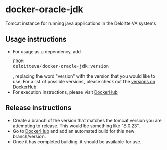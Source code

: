 # docker-oracle-jdk
Tomcat instance for running java applications in the Deloitte VA systems

## Usage instructions
* For usage as a dependency, add <pre>FROM deloitteva/docker-oracle-jdk:version</pre>, replacing the word "version" with the version that you would like to use.  For a list of possible versions, please check out the [versions on DockerHub](https://registry.hub.docker.com/u/deloitteva/docker-oracle-jdk/tags/manage/)
* For execution instructions, please visit [DockerHub](https://registry.hub.docker.com/u/deloitteva/docker-oracle-jdk/)

## Release instructions
* Create a branch of the version that matches the tomcat version you are attempting to release.  This would be something like "8.0.23".  
* Go to [DockerHub](https://registry.hub.docker.com/u/deloitteva/docker-oracle-jdk/) and add an automated build for this new branch/version.
* Once it has completed building, it should be available for use.
